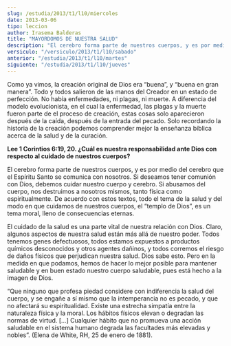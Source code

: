 ```yaml
---
slug: /estudia/2013/t1/l10/miercoles
date: 2013-03-06
tipo: leccion
author: Irasema Balderas
title: "MAYORDOMOS DE NUESTRA SALUD"
description: "El cerebro forma parte de nuestros cuerpos, y es por medio del cerebro que el  Espíritu Santo se comunica con nosotros. Si deseamos tener comunión con Dios,  debemos cuidar nuestro cuerpo y cerebro. Si abusamos del cuerpo, nos destruimos  a nosotros mismos, tanto física como e..."
versiculo: "/versiculo/2013/t1/l10/sabado"
anterior: "/estudia/2013/t1/l10/martes"
siguiente: "/estudia/2013/t1/l10/jueves"
---
```


Como ya vimos, la creación original de Dios era “buena”, y “buena en gran manera”. Todo y todos salieron de las manos del Creador en un estado de perfección. No había enfermedades, ni plagas, ni muerte. A diferencia del modelo evolucionista, en el cual la enfermedad, las plagas y la muerte fueron parte de el proceso de creación, estas cosas solo aparecieron después de la caída, después de la entrada del pecado. Solo recordando la historia de la creación podemos comprender mejor la enseñanza bíblica acerca de la salud y de la curación.

**Lee 1 Corintios 6:19, 20. ¿Cuál es nuestra responsabilidad ante Dios con respecto al cuidado de nuestros cuerpos?**

El cerebro forma parte de nuestros cuerpos, y es por medio del cerebro que el Espíritu Santo se comunica con nosotros. Si deseamos tener comunión con Dios, debemos cuidar nuestro cuerpo y cerebro. Si abusamos del cuerpo, nos destruimos a nosotros mismos, tanto física como espiritualmente. De acuerdo con estos textos, todo el tema de la salud y del modo en que cuidamos de nuestros cuerpos, el “templo de Dios”, es un tema moral, lleno de consecuencias eternas.

El cuidado de la salud es una parte vital de nuestra relación con Dios. Claro, algunos aspectos de nuestra salud están más allá de nuestro poder. Todos tenemos genes defectuosos, todos estamos expuestos a productos químicos desconocidos y otros agentes dañinos, y todos corremos el riesgo de daños físicos que perjudican nuestra salud. Dios sabe esto. Pero en la medida en que podamos, hemos de hacer lo mejor posible para mantener saludable y en buen estado nuestro cuerpo saludable, pues está hecho a la imagen de Dios.

“Que ninguno que profesa piedad considere con indiferencia la salud del cuerpo, y se engañe a sí mismo que la intemperancia no es pecado, y que no afectará su espiritualidad. Existe una estrecha simpatía entre la naturaleza física y la moral. Los hábitos físicos elevan o degradan las normas de virtud. [...] Cualquier hábito que no promueva una acción saludable en el sistema humano degrada las facultades más elevadas y nobles”. (Elena de White, RH, 25 de enero de 1881).
